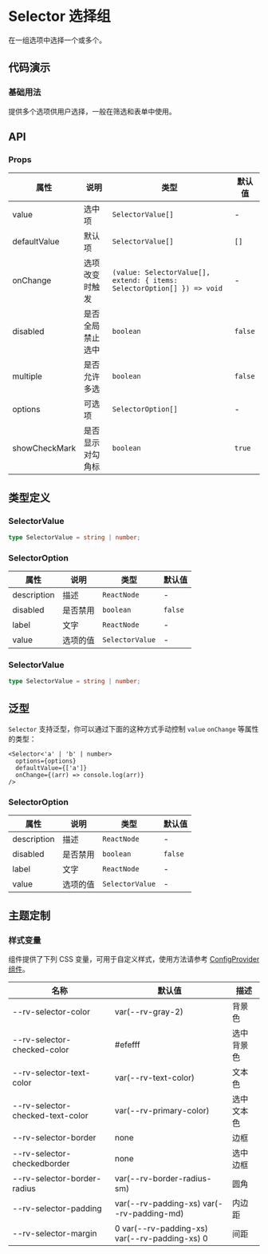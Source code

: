 # Selector 选择组

在一组选项中选择一个或多个。

## 代码演示

### 基础用法

提供多个选项供用户选择，一般在筛选和表单中使用。

<code src="./demo/base.tsx"></code>

## API

### Props

| 属性 | 说明 | 类型 | 默认值 |
| --- | --- | --- | --- |
| value | 选中项 | `SelectorValue[]` | - |
| defaultValue | 默认项 | `SelectorValue[]` | `[]` |
| onChange | 选项改变时触发 | `(value: SelectorValue[], extend: { items: SelectorOption[] }) => void` | - |
| disabled | 是否全局禁止选中 | `boolean` | `false` |
| multiple | 是否允许多选 | `boolean` | `false` |
| options | 可选项 | `SelectorOption[]` | - |
| showCheckMark | 是否显示对勾角标 | `boolean` | `true` |

## 类型定义

### SelectorValue

```ts | pure
type SelectorValue = string | number;
```

### SelectorOption

| 属性        | 说明     | 类型            | 默认值  |
| ----------- | -------- | --------------- | ------- |
| description | 描述     | `ReactNode`     | -       |
| disabled    | 是否禁用 | `boolean`       | `false` |
| label       | 文字     | `ReactNode`     | -       |
| value       | 选项的值 | `SelectorValue` | -       |

### SelectorValue

```ts | pure
type SelectorValue = string | number;
```

## 泛型

`Selector` 支持泛型，你可以通过下面的这种方式手动控制 `value` `onChange` 等属性的类型：

```tsx | pure
<Selector<'a' | 'b' | number>
  options={options}
  defaultValue={['a']}
  onChange={(arr) => console.log(arr)}
/>
```

### SelectorOption

| 属性        | 说明     | 类型            | 默认值  |
| ----------- | -------- | --------------- | ------- |
| description | 描述     | `ReactNode`     | -       |
| disabled    | 是否禁用 | `boolean`       | `false` |
| label       | 文字     | `ReactNode`     | -       |
| value       | 选项的值 | `SelectorValue` | -       |

## 主题定制

### 样式变量

组件提供了下列 CSS 变量，可用于自定义样式，使用方法请参考 [ConfigProvider 组件](/components/config-provider)。

| 名称                             | 默认值                                        | 描述       |
| -------------------------------- | --------------------------------------------- | ---------- |
| --rv-selector-color              | var(--rv-gray-2)                              | 背景色     |
| --rv-selector-checked-color      | #efefff                                       | 选中背景色 |
| --rv-selector-text-color         | var(--rv-text-color)                          | 文本色     |
| --rv-selector-checked-text-color | var(--rv-primary-color)                       | 选中文本色 |
| --rv-selector-border             | none                                          | 边框       |
| --rv-selector-checkedborder      | none                                          | 选中边框   |
| --rv-selector-border-radius      | var(--rv-border-radius-sm)                    | 圆角       |
| --rv-selector-padding            | var(--rv-padding-xs) var(--rv-padding-md)     | 内边距     |
| --rv-selector-margin             | 0 var(--rv-padding-xs) var(--rv-padding-xs) 0 | 间距       |
